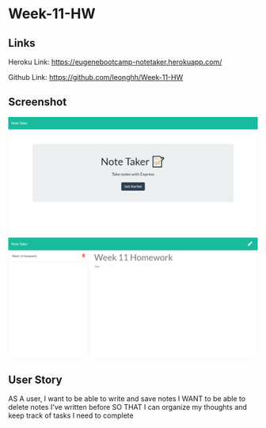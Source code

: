 # Week-11-HW

## Links

Heroku Link: https://eugenebootcamp-notetaker.herokuapp.com/

Github Link: https://github.com/leonghh/Week-11-HW

## Screenshot

![Screenshot](./public/assets/img/Capture.PNG)
![Screenshot](./public/assets/img/Capture2.PNG)

## User Story

AS A user, I want to be able to write and save notes
I WANT to be able to delete notes I've written before
SO THAT I can organize my thoughts and keep track of tasks I need to complete
